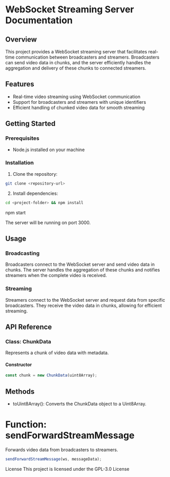 # WebSocket Streaming Server Documentation

## Overview

This project provides a WebSocket streaming server that facilitates real-time communication between broadcasters and streamers. Broadcasters can send video data in chunks, and the server efficiently handles the aggregation and delivery of these chunks to connected streamers.

## Features

* Real-time video streaming using WebSocket communication
* Support for broadcasters and streamers with unique identifiers
* Efficient handling of chunked video data for smooth streaming

## Getting Started

### Prerequisites

* Node.js installed on your machine

### Installation

1. Clone the repository:

```bash
git clone <repository-url>
```
2. Install dependencies:
```bash 
cd <project-folder> && npm install
```

npm start


The server will be running on port 3000.

## Usage

### Broadcasting

Broadcasters connect to the WebSocket server and send video data in chunks. The server handles the aggregation of these chunks and notifies streamers when the complete video is received.

### Streaming

Streamers connect to the WebSocket server and request data from specific broadcasters. They receive the video data in chunks, allowing for efficient streaming.

## API Reference

### Class: ChunkData

Represents a chunk of video data with metadata.

#### Constructor

```javascript
const chunk = new ChunkData(uint8Array);
```

## Methods
- toUint8Array(): Converts the ChunkData object to a Uint8Array.
# Function: sendForwardStreamMessage
Forwards video data from broadcasters to streamers.
```javascript
sendForwardStreamMessage(ws, messageData);
```

License
This project is licensed under the GPL-3.0 License
